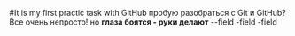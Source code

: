 #It is my first practic task with GitHub
пробую разобраться с Git и GitHub? Все очень непросто! но **глаза боятся - руки делают**
--field
-field
-field
